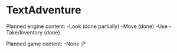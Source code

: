 # TextAdventure

Planned engine content:
-Look (done partially)
-Move (done)
-Use
-Take/Inventory (done)

Planned game content:
-None ;P
